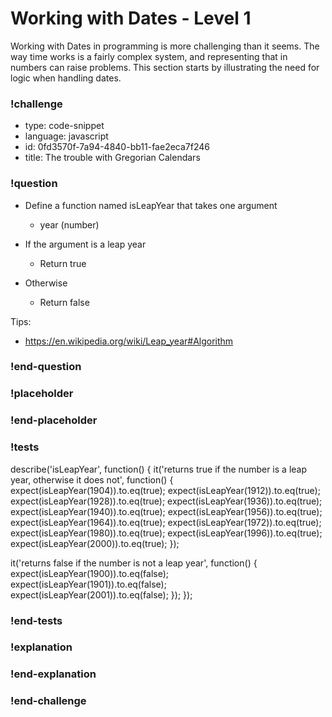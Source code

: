 # Working with Dates - Level 1

Working with Dates in programming is more challenging than it seems. The way time works is a fairly complex system, and representing that in numbers can raise problems. This section starts by illustrating the need for logic when handling dates.

### !challenge

* type: code-snippet
* language: javascript
* id: 0fd3570f-7a94-4840-bb11-fae2eca7f246
* title: The trouble with Gregorian Calendars

### !question

* Define a function named isLeapYear that takes one argument
  * year (number)

* If the argument is a leap year
  * Return true
* Otherwise
  * Return false

Tips:
* https://en.wikipedia.org/wiki/Leap_year#Algorithm

### !end-question

### !placeholder

### !end-placeholder

### !tests

describe('isLeapYear', function() {
  it('returns true if the number is a leap year, otherwise it does not', function() {
    expect(isLeapYear(1904)).to.eq(true);
    expect(isLeapYear(1912)).to.eq(true);
    expect(isLeapYear(1928)).to.eq(true);
    expect(isLeapYear(1936)).to.eq(true);
    expect(isLeapYear(1940)).to.eq(true);
    expect(isLeapYear(1956)).to.eq(true);
    expect(isLeapYear(1964)).to.eq(true);
    expect(isLeapYear(1972)).to.eq(true);
    expect(isLeapYear(1980)).to.eq(true);
    expect(isLeapYear(1996)).to.eq(true);
    expect(isLeapYear(2000)).to.eq(true);
  });

  it('returns false if the number is not a leap year', function() {
    expect(isLeapYear(1900)).to.eq(false);
    expect(isLeapYear(1901)).to.eq(false);
    expect(isLeapYear(2001)).to.eq(false);
  });
});

### !end-tests

### !explanation

### !end-explanation

### !end-challenge
